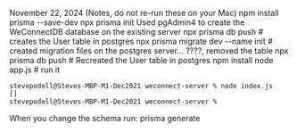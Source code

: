 November 22, 2024 (Notes, do not re-run these on your Mac)
npm install prisma --save-dev
npx prisma init
Used pgAdmin4 to create the WeConnectDB database on the existing server
npx prisma db push                      # creates the User table in postgres
npx prisma migrate dev --name init      # created migration files on the postgres server... ????, removed the table
npx prisma db push                      # Recreated the User table in postgres
npm install
node app.js                             # run it

    stevepodell@Steves-MBP-M1-Dec2021 weconnect-server % node index.js                
    []
    stevepodell@Steves-MBP-M1-Dec2021 weconnect-server % 

When you change the schema run:
prisma generate




